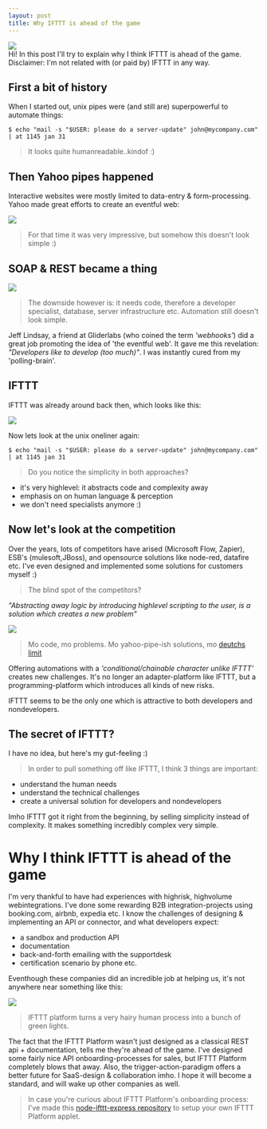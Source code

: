 ```yaml
---
layout: post
title: Why IFTTT is ahead of the game
---
```


<img src="/public/img/ifttt.jpg"/>

<div class="message">
  Hi! In this post I'll try to explain why I think IFTTT is ahead of the game. Disclaimer: I'm not related with (or paid by) IFTTT in any way.
</div>

## First a bit of history 

When I started out, unix pipes were (and still are) superpowerful to automate things:

    $ echo "mail -s "$USER: please do a server-update" john@mycompany.com" | at 1145 jan 31

> It looks quite humanreadable..kindof :)

## Then Yahoo pipes happened 

Interactive websites were mostly limited to data-entry & form-processing.
Yahoo made great efforts to create an eventful web:

<img src="/public/img/yahoopipes.jpg"/>

> For that time it was very impressive, but somehow this doesn't look simple :)

## SOAP & REST became a thing

<img src="/public/img/rest.png"/>

> The downside however is: it needs code, therefore a developer specialist, database, server infrastructure etc. Automation still doesn't look simple.

Jeff Lindsay, a friend at Gliderlabs (who coined the term *'webhooks'*) did a great job promoting the idea of 'the eventful web'.
It gave me this revelation: *"Developers like to develop (too much)"*. I was instantly cured from my 'polling-brain'.

## IFTTT 

IFTTT was already around back then, which looks like this:

<img src="/public/img/ifttt-if-this-then-that.jpg"/>

Now lets look at the unix oneliner again:

    $ echo "mail -s "$USER: please do a server-update" john@mycompany.com" | at 1145 jan 31

> Do you notice the simplicity in both approaches?

* it's very highlevel: it abstracts code and complexity away 
* emphasis on on human language & perception
* we don't need specialists anymore :)

## Now let's look at the competition

Over the years, lots of competitors have arised (Microsoft Flow, Zapier), ESB's (mulesoft,JBoss), and 
opensource solutions like node-red, datafire etc.
I've even designed and implemented some solutions for customers myself :)

> The blind spot of the competitors?

*"Abstracting away logic by introducing highlevel scripting to the user, is a solution which creates a new problem"*

<img src="https://www.explainxkcd.com/wiki/images/d/d6/manuals.png" />

> Mo code, mo problems. Mo yahoo-pipe-ish solutions, mo [deutchs limit](https://en.wikipedia.org/wiki/Deutsch_limit) 

Offering automations with a *'conditional/chainable character unlike IFTTT'* creates new challenges.
It's no longer an adapter-platform like IFTTT, but a programming-platform which introduces all kinds of new risks.

IFTTT seems to be the only one which is attractive to both developers and nondevelopers.

## The secret of IFTTT?

I have no idea, but here's my gut-feeling :)

> In order to pull something off like IFTTT, I think 3 things are important:

* understand the human needs
* understand the technical challenges 
* create a universal solution for developers and nondevelopers 

Imho IFTTT got it right from the beginning, by selling simplicity instead of complexity.
It makes something incredibly complex very simple.

# Why I think IFTTT is ahead of the game

I'm very thankful to have had experiences with highrisk, highvolume webintegrations. I've done some rewarding B2B integration-projects using booking.com, airbnb, expedia etc.
I know the challenges of designing & implementing an API or connector, and what developers expect:

* a sandbox and production API
* documentation
* back-and-forth emailing with the supportdesk
* certification scenario by phone etc.

Eventhough these companies did an incredible job at helping us, it's not anywhere near something like this:

<img src="/public/img/ifttt-onboarding.png"/>

> IFTTT platform turns a very hairy human process into a bunch of green lights. 

The fact that the IFTTT Platform wasn't just designed as a classical REST api + documentation, tells me they're ahead of the game.
I've designed some fairly nice API onboarding-processes for sales, but IFTTT Platform completely blows that away.
Also, the trigger-action-paradigm offers a better future for SaaS-design & collaboration imho.
I hope it will become a standard, and will wake up other companies as well.

> In case you're curious about IFTTT Platform's onboarding process: I've made this [node-ifttt-express repository](https://github.com/coderofsalvation/node-ifttt-express) to setup your own IFTTT Platform applet.
